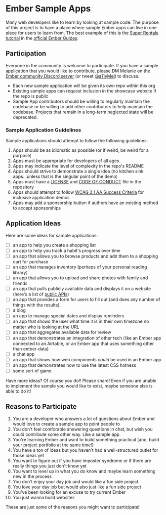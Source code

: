 # Ember Sample Apps

Many web developers like to learn by looking at sample code. The purpose of this project is to have a place where sample Ember apps can live in one place for users to learn from. The best example of this is the [Super Rentals tutorial](https://guides.emberjs.com/release/tutorial/part-1/) in the [official Ember Guides](https://guides.emberjs.com/release/).

## Participation

Everyone in the community is welcome to participate. If you have a sample application that you would like to contribute, please DM Melanie on the [Ember community Discord server](https://discord.gg/emberjs) (or tweet [@a11yMel](https://twitter.com/a11ymel)) to discuss.

- Each new sample application will be given its own repo within this org
- Existing sample apps can request inclusion in the showcase website if the repo is public
- Sample App contributors should be willing to regularly maintain the codebase or be willing to add other contributors to help maintain the codebase.
Projects that remain in a long-term neglected state will be deprecated.

### Sample Application Guidelines

Sample applications should attempt to follow the following guidelines:

1. Apps should be as idiomatic as possible (or if weird, be weird for a purpose)
2. Apps must be appropriate for developers of all ages
3. Apps may indicate the level of complexity in the repo's README
4. Apps should strive to demonstrate a single idea (no kitchen sink apps...unless that is the singular point of the demo)
5. Apps must have a [LICENSE](https://docs.github.com/en/communities/setting-up-your-project-for-healthy-contributions/adding-a-license-to-a-repository) and [CODE OF CONDUCT](https://docs.github.com/en/communities/setting-up-your-project-for-healthy-contributions/adding-a-code-of-conduct-to-your-project) file in the repository 
6. Apps should attempt to follow [WCAG 2.1 AA Success Criteria](https://www.w3.org/WAI/WCAG21/quickref/) for inclusive application demos
7. Apps may add a sponsorship button if authors have an existing method to accept sponsorships

## Application Ideas

Here are some ideas for sample applications:

- [ ] an app to help you create a shopping list
- [ ] an app to help you track a habit's progress over time
- [ ] an app that allows you to browse products and add them to a shopping cart for purchase
- [ ] an app that manages inventory (perhaps of your personal reading library)
- [ ] an app that allows you to upload and share photos with family and friends
- [ ] an app that pulls publicly available data and displays it on a website (here's a list of [public APIs](https://github.com/public-apis/public-apis))
- [ ] an app that provides a form for users to fill out (and does any number of things with the results).
- [ ] a blog
- [ ] an app to manage special dates and display reminders
- [ ] an app that shows the user what time it is in their own timezone no matter who is looking at the URL
- [ ] an app that aggregates available data for review
- [ ] an app that demonstrates an integration of other tech (like an Ember app connected to an Airtable, or an Ember app that uses something other than ember-data)
- [ ] a chat app
- [ ] an app that shows how web components _could_ be used in an Ember app
- [ ] an app that demonstrates how to use the latest CSS hotness
- [ ] some sort of game

Have more ideas? Of course you do!! Please share! Even if you are unable to implement the sample you would like to exist, maybe someone else is able to do it!

## Reasons to Participate

1. You are a developer who answers a lot of questions about Ember and would love to create a sample app to point people to
2. You don't feel comforable answering questions in chat, but wish you could contribute some other way. Like a sample app.
3. You're learning Ember and want to build something practical (and, build your project portfolio at the same time!)
4. You have a ton of ideas but you haven't had a well-structured outlet for those ideas yet
5. You want to figure out if you have imposter syndrome or if there are really things you just don't know yet
6. You want to level up in what you do know and maybe learn something new in the process
7. You don't enjoy your day job and would like a fun side project
8. You love your day job but would also just like a fun side project
9. You've been looking for an excuse to try current Ember
10. You just wanna build websites

These are just _some_ of the reasons you might want to participate!

